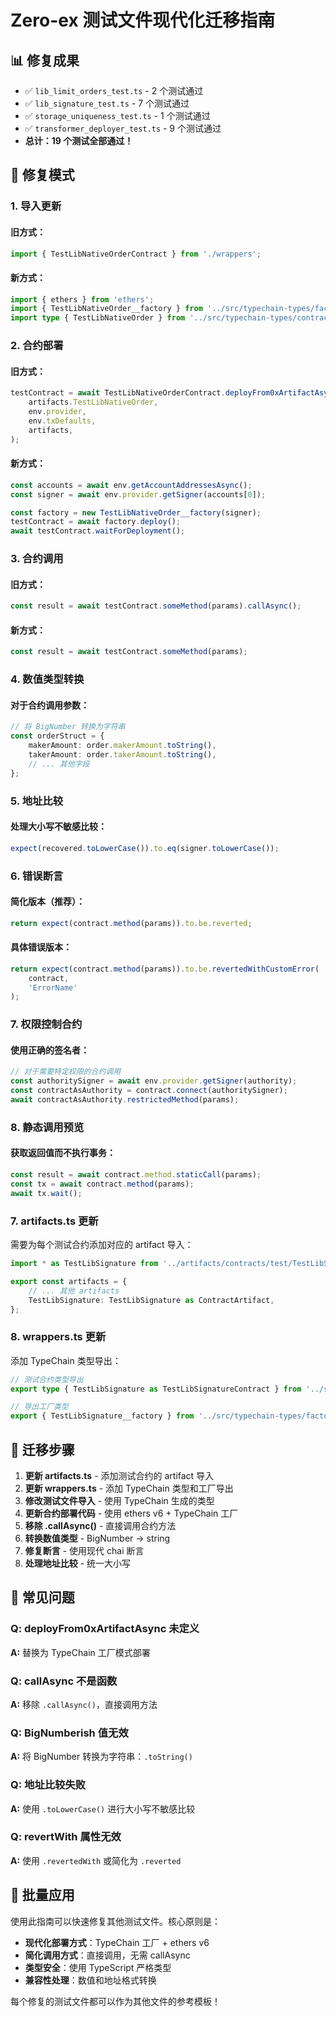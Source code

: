 # Zero-ex 测试文件现代化迁移指南

## 📊 修复成果
- ✅ `lib_limit_orders_test.ts` - 2 个测试通过
- ✅ `lib_signature_test.ts` - 7 个测试通过
- ✅ `storage_uniqueness_test.ts` - 1 个测试通过
- ✅ `transformer_deployer_test.ts` - 9 个测试通过
- **总计：19 个测试全部通过！**

## 🔧 修复模式

### 1. 导入更新

#### 旧方式：
```typescript
import { TestLibNativeOrderContract } from './wrappers';
```

#### 新方式：
```typescript
import { ethers } from 'ethers';
import { TestLibNativeOrder__factory } from '../src/typechain-types/factories/contracts/test';
import type { TestLibNativeOrder } from '../src/typechain-types/contracts/test/TestLibNativeOrder';
```

### 2. 合约部署

#### 旧方式：
```typescript
testContract = await TestLibNativeOrderContract.deployFrom0xArtifactAsync(
    artifacts.TestLibNativeOrder,
    env.provider,
    env.txDefaults,
    artifacts,
);
```

#### 新方式：
```typescript
const accounts = await env.getAccountAddressesAsync();
const signer = await env.provider.getSigner(accounts[0]);

const factory = new TestLibNativeOrder__factory(signer);
testContract = await factory.deploy();
await testContract.waitForDeployment();
```

### 3. 合约调用

#### 旧方式：
```typescript
const result = await testContract.someMethod(params).callAsync();
```

#### 新方式：
```typescript
const result = await testContract.someMethod(params);
```

### 4. 数值类型转换

#### 对于合约调用参数：
```typescript
// 将 BigNumber 转换为字符串
const orderStruct = {
    makerAmount: order.makerAmount.toString(),
    takerAmount: order.takerAmount.toString(),
    // ... 其他字段
};
```

### 5. 地址比较

#### 处理大小写不敏感比较：
```typescript
expect(recovered.toLowerCase()).to.eq(signer.toLowerCase());
```

### 6. 错误断言

#### 简化版本（推荐）：
```typescript
return expect(contract.method(params)).to.be.reverted;
```

#### 具体错误版本：
```typescript
return expect(contract.method(params)).to.be.revertedWithCustomError(
    contract,
    'ErrorName'
);
```

### 7. 权限控制合约

#### 使用正确的签名者：
```typescript
// 对于需要特定权限的合约调用
const authoritySigner = await env.provider.getSigner(authority);
const contractAsAuthority = contract.connect(authoritySigner);
await contractAsAuthority.restrictedMethod(params);
```

### 8. 静态调用预览

#### 获取返回值而不执行事务：
```typescript
const result = await contract.method.staticCall(params);
const tx = await contract.method(params);
await tx.wait();
```

### 7. artifacts.ts 更新

需要为每个测试合约添加对应的 artifact 导入：

```typescript
import * as TestLibSignature from '../artifacts/contracts/test/TestLibSignature.sol/TestLibSignature.json';

export const artifacts = {
    // ... 其他 artifacts
    TestLibSignature: TestLibSignature as ContractArtifact,
};
```

### 8. wrappers.ts 更新

添加 TypeChain 类型导出：

```typescript
// 测试合约类型导出
export type { TestLibSignature as TestLibSignatureContract } from '../src/typechain-types/contracts/test/TestLibSignature';

// 导出工厂类型
export { TestLibSignature__factory } from '../src/typechain-types/factories/contracts/test';
```

## 🔄 迁移步骤

1. **更新 artifacts.ts** - 添加测试合约的 artifact 导入
2. **更新 wrappers.ts** - 添加 TypeChain 类型和工厂导出
3. **修改测试文件导入** - 使用 TypeChain 生成的类型
4. **更新合约部署代码** - 使用 ethers v6 + TypeChain 工厂
5. **移除 .callAsync()** - 直接调用合约方法
6. **转换数值类型** - BigNumber → string
7. **修复断言** - 使用现代 chai 断言
8. **处理地址比较** - 统一大小写

## 📝 常见问题

### Q: deployFrom0xArtifactAsync 未定义
**A:** 替换为 TypeChain 工厂模式部署

### Q: callAsync 不是函数
**A:** 移除 `.callAsync()`，直接调用方法

### Q: BigNumberish 值无效
**A:** 将 BigNumber 转换为字符串：`.toString()`

### Q: 地址比较失败
**A:** 使用 `.toLowerCase()` 进行大小写不敏感比较

### Q: revertWith 属性无效
**A:** 使用 `.revertedWith` 或简化为 `.reverted`

## 🚀 批量应用

使用此指南可以快速修复其他测试文件。核心原则是：
- **现代化部署方式**：TypeChain 工厂 + ethers v6
- **简化调用方式**：直接调用，无需 callAsync
- **类型安全**：使用 TypeScript 严格类型
- **兼容性处理**：数值和地址格式转换

每个修复的测试文件都可以作为其他文件的参考模板！